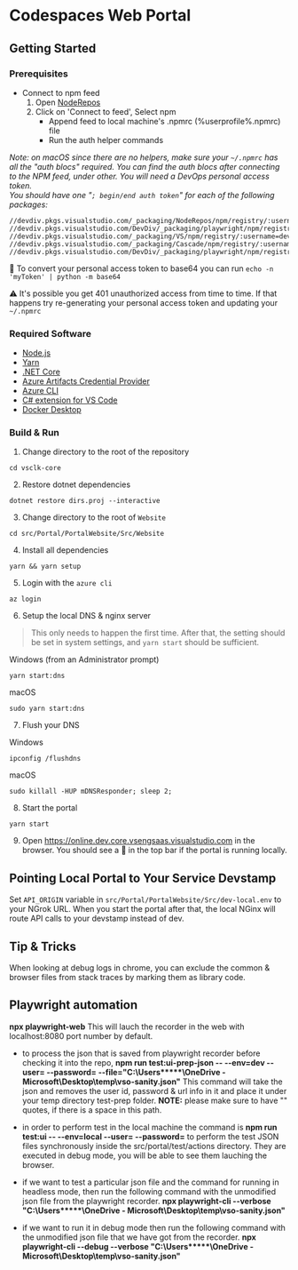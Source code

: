 # Codespaces Web Portal

## Getting Started

### Prerequisites

- Connect to npm feed
  1. Open [NodeRepos](https://devdiv.visualstudio.com/DefaultCollection/OnlineServices/_packaging?_a=feed&feed=NodeRepos)
  2. Click on 'Connect to feed', Select npm
      - Append feed to local machine's .npmrc (%userprofile%\.npmrc) file
      - Run the auth helper commands

*Note: on macOS since there are no helpers, make sure your `~/.npmrc` has all the "auth blocs" required. You can find the auth blocs after connecting to the NPM feed, under other. You will need a DevOps personal access token.  
You should have one "`; begin/end auth token`" for each of the following packages:*
```
//devdiv.pkgs.visualstudio.com/_packaging/NodeRepos/npm/registry/:username=devdiv
//devdiv.pkgs.visualstudio.com/DevDiv/_packaging/playwright/npm/registry/:username=devdiv
//devdiv.pkgs.visualstudio.com/_packaging/VS/npm/registry/:username=devdiv
//devdiv.pkgs.visualstudio.com/_packaging/Cascade/npm/registry/:username=devdiv
//devdiv.pkgs.visualstudio.com/DevDiv/_packaging/playwright/npm/registry/:username=devdiv
```
🏥 To convert your personal access token to base64 you can run `echo -n 'myToken' | python -m base64`

⚠️ It's possible you get 401 unauthorized access from time to time. If that happens try re-generating your personal access token and updating your `~/.npmrc`

### Required Software

- [Node.js](https://nodejs.org/en/)
- [Yarn](https://yarnpkg.com/lang/en/)
- [.NET Core](https://dotnet.microsoft.com/download/dotnet-core/3.1)
- [Azure Artifacts Credential Provider](https://github.com/Microsoft/artifacts-credprovider#readmecd%20)
- [Azure CLI](https://docs.microsoft.com/en-us/cli/azure/install-azure-cli?view=azure-cli-latest)
- [C# extension for VS Code](https://marketplace.visualstudio.com/items?itemName=ms-vscode.csharp)
- [Docker Desktop](https://www.docker.com/get-started)

### Build & Run

1. Change directory to the root of the repository
```
cd vsclk-core
```

2. Restore dotnet dependencies
```
dotnet restore dirs.proj --interactive
```

3. Change directory to the root of `Website`
```
cd src/Portal/PortalWebsite/Src/Website
```

4. Install all dependencies
```
yarn && yarn setup
```

5. Login with the `azure cli`
```
az login
```

6. Setup the local DNS & nginx server

> This only needs to happen the first time. After that, the setting should be set in system settings, and `yarn start` should be sufficient.

Windows (from an Administrator prompt)
```
yarn start:dns
```

macOS
```
sudo yarn start:dns
```

7. Flush your DNS

Windows
```
ipconfig /flushdns
```

macOS
```
sudo killall -HUP mDNSResponder; sleep 2;
```

8. Start the portal
```
yarn start
```

9. Open https://online.dev.core.vsengsaas.visualstudio.com in the browser. You should see a 🚧 in the top bar if the portal is running locally.

## Pointing Local Portal to Your Service Devstamp

Set `API_ORIGIN` variable in `src/Portal/PortalWebsite/Src/dev-local.env` to your NGrok URL. When you start the portal after that, the local NGinx will route API calls to your devstamp instead of dev.

## Tip & Tricks

When looking at debug logs in chrome, you can exclude the common & browser files from stack traces by marking them as library code.

## Playwright automation

**npx playwright-web**
This will lauch the recorder in the web with localhost:8080 port number by default.

- to process the json that is saved from playwright recorder before checking it into the repo, 
**npm run test:ui-prep-json -- --env=dev --user=<emailaddress> --password=<value> --file="C:\Users\*****\OneDrive - Microsoft\Desktop\temp\vso-sanity.json"** 
 This command will take the json and removes the user id, password & url info in it and place it under your temp directory test-prep folder.
**NOTE:** please make sure to have "" quotes, if there is a space in this path. 

- in order to perform test in the local machine the command is
   **npm run test:ui -- --env=local --user=<emailaddress> --password=<value>** to perform the test JSON files synchronously inside the src/portal/test/actions directory.
   They are executed in debug mode, you will be able to see them lauching the browser.

- if we want to test a particular json file and the command for running in headless mode, then run the following command with the unmodified json file from the playwright recorder.
  **npx playwright-cli --verbose "C:\Users\*****\OneDrive - Microsoft\Desktop\temp\vso-sanity.json"**

- if we want to run it in debug mode then run the following command with the unmodified json file that we have got from the recorder.
 **npx playwright-cli --debug --verbose "C:\Users\*****\OneDrive - Microsoft\Desktop\temp\vso-sanity.json"**

